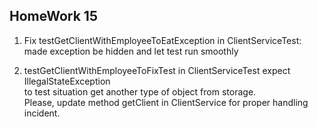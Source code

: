 ## HomeWork 15

1. Fix testGetClientWithEmployeeToEatException in ClientServiceTest:  
made exception be hidden and let test run smoothly

2. testGetClientWithEmployeeToFixTest in ClientServiceTest expect IllegalStateException   
to test situation get another type of object from storage.  
Please, update method getClient in ClientService for proper handling incident.